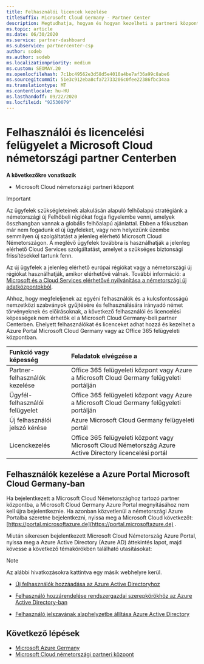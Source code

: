 ```yaml
---
title: Felhasználói licencek kezelése
titleSuffix: Microsoft Cloud Germany - Partner Center
description: Megtudhatja, hogyan és hogyan kezelheti a partneri központot Microsoft Cloud németországi partnerekhez, ügyfelekhez és licencekhez, valamint jelszavak alaphelyzetbe állításához.
ms.topic: article
ms.date: 06/30/2020
ms.service: partner-dashboard
ms.subservice: partnercenter-csp
author: sodeb
ms.author: sodeb
ms.localizationpriority: medium
ms.custom: SEOMAY.20
ms.openlocfilehash: 7c1bc49562e3d58d5e4010a4be7af36a99c8abe6
ms.sourcegitcommit: 51e3c912eba8cfa72733206c0fee22386fbc34aa
ms.translationtype: MT
ms.contentlocale: hu-HU
ms.lasthandoff: 09/22/2020
ms.locfileid: "92530079"
---
```

# <a name="user-and-license-management-in-partner-center-for-microsoft-cloud-germany"></a>Felhasználói és licencelési felügyelet a Microsoft Cloud németországi partner Centerben

**A következőkre vonatkozik**

-  Microsoft Cloud németországi partneri központ

> [!IMPORTANT]
> Az ügyfelek szükségleteinek alakulásán alapuló felhőalapú stratégiánk a németországi új Felhőbeli régiókat fogja figyelembe venni, amelyek összhangban vannak a globális felhőalapú ajánlattal. Ebben a fókuszban már nem fogadunk el új ügyfeleket, vagy nem helyezünk üzembe semmilyen új szolgáltatást a jelenleg elérhető Microsoft Cloud Németországon. A meglévő ügyfelek továbbra is használhatják a jelenleg elérhető Cloud Services szolgáltatást, amelyet a szükséges biztonsági frissítésekkel tartunk fenn.
>  
> Az új ügyfelek a jelenleg elérhető európai régiókat vagy a németországi új régiókat használhatják, amikor elérhetővé válnak. További információ: a [Microsoft és a Cloud Services elérhetővé nyilvánítása a németországi új adatközpontokból](https://news.microsoft.com/europe/2018/08/31/microsoft-to-deliver-cloud-services-from-new-datacentres-in-germany-in-2019-to-meet-evolving-customer-needs/).

Ahhoz, hogy megfeleljenek az egyéni felhasználók és a kulcsfontosságú nemzetközi szabványok gyűjtésére és felhasználására irányadó német törvényeknek és előírásoknak, a következő felhasználói és licencelési képességek nem érhetők el a Microsoft Cloud Germany-beli partner Centerben. Ehelyett felhasználókat és licenceket adhat hozzá és kezelhet a Azure Portal Microsoft Cloud Germany vagy az Office 365 felügyeleti központban.

Funkció vagy képesség | Feladatok elvégzése a
:--- | :---
Partner-felhasználók kezelése | Office 365 felügyeleti központ vagy Azure a Microsoft Cloud Germany felügyeleti portálján
Ügyfél-felhasználói felügyelet | Office 365 felügyeleti központ vagy Azure a Microsoft Cloud Germany felügyeleti portálján
Új felhasználói jelszó kérése | Azure Microsoft Cloud Germany felügyeleti portál
Licenckezelés | Office 365 felügyeleti központ vagy Microsoft Cloud Németország Azure Active Directory licencelési portál

## <a name="how-to-manage-users-in-the-azure-portal-for-microsoft-cloud-germany"></a>Felhasználók kezelése a Azure Portal Microsoft Cloud Germany-ban 

Ha bejelentkezett a Microsoft Cloud Németországhoz tartozó partner központba, a Microsoft Cloud Germany Azure Portal megnyitásához nem kell újra bejelentkeznie. Ha azonban közvetlenül a németországi Azure Portalba szeretne bejelentkezni, nyissa meg a Microsoft Cloud következőt: [https://portal.microsoftazure.de](https://portal.microsoftazure.de) . 

Miután sikeresen bejelentkezett Microsoft Cloud Németország Azure Portal, nyissa meg a Azure Active Directory (Azure AD) áttekintés lapot, majd kövesse a következő témakörökben található utasításokat:

> [!NOTE]  
> Az alábbi hivatkozásokra kattintva egy másik webhelyre kerül.

-  [Új felhasználók hozzáadása az Azure Active Directoryhoz](/azure/active-directory/active-directory-users-create-azure-portal)

-  [Felhasználó hozzárendelése rendszergazdai szerepkörökhöz az Azure Active Directory-ban](/azure/active-directory/active-directory-users-assign-role-azure-portal)

-  [Felhasználó jelszavának alaphelyzetbe állítása Azure Active Directory](/azure/active-directory/active-directory-users-reset-password-azure-portal)

## <a name="next-steps"></a>Következő lépések

-  [Microsoft Azure Germany](https://azure.microsoft.com/global-infrastructure/germany/)
-  [Microsoft Cloud németországi partneri központ](partner-center-for-microsoft-cloud-germany.md)
